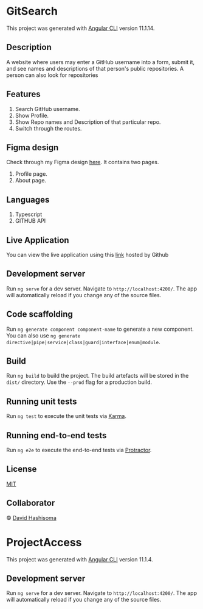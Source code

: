 # GitSearch

This project was generated with [Angular CLI](https://github.com/angular/angular-cli) version 11.1.14.

## Description

A website where users may enter a GitHub username into a form, submit it, and see names and descriptions of that person's public repositories. A person can also look for repositories

## Features

1. Search GitHub username.
2. Show Profile.
3. Show Repo names and Description of that particular repo.
4. Switch through the routes.

## Figma design

 Check through my Figma design [here](https://www.figma.com/file/y50uLOmcPhnQA1Cw33diOX/GithubSearch?node-id=0%3A1). It contains two pages.
 1. Profile page.
 2. About page.

## Languages

1. Typescript
2. GITHUB API

## Live Application

You can view the live application using this [link](https://dorcastoto.github.io/GitSearch/) hosted by Github

## Development server

Run `ng serve` for a dev server. Navigate to `http://localhost:4200/`. The app will automatically reload if you change any of the source files.

## Code scaffolding

Run `ng generate component component-name` to generate a new component. You can also use `ng generate directive|pipe|service|class|guard|interface|enum|module`.

## Build

Run `ng build` to build the project. The build artefacts will be stored in the `dist/` directory. Use the `--prod` flag for a production build.

## Running unit tests

Run `ng test` to execute the unit tests via [Karma](https://karma-runner.github.io).

## Running end-to-end tests

Run `ng e2e` to execute the end-to-end tests via [Protractor](http://www.protractortest.org/).

## License

 [MIT](https://github.com/254Davidhashisoma/-Project-Access/blob/master/LICENCE.md)

## Collaborator

 © [David Hashisoma](https://github.com/254Davidhashisoma)
# ProjectAccess

This project was generated with [Angular CLI](https://github.com/angular/angular-cli) version 11.1.4.

## Development server

Run `ng serve` for a dev server. Navigate to `http://localhost:4200/`. The app will automatically reload if you change any of the source files.

